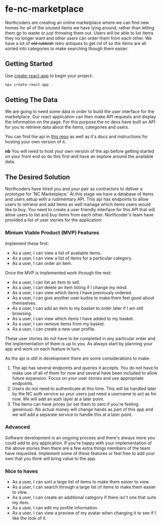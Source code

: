 # fe-nc-marketplace

Northcoders are creating an online marketplace where we can find new homes for all of the unused items we have lying around, rather than letting them go to waste or just throwing them out. Users will be able to list items they no longer want and other users can order them from each other. We have a lot of <s>old rubbish</s> retro antiques to get rid of so the items are all sorted into categories to make searching though them easier.

## Getting Started

Use [create-react-app](https://facebook.github.io/create-react-app/docs/getting-started) to begin your project:

```bash
npx create-react-app .
```

## Getting The Data

We are going to need some data in order to build the user interface for the marketplace. Our react application can then make API requests and display the information on the page. For this purpose the nc devs have built an API for you to retrieve data about the items, categories and users.

You can find the api in [this repo](https://github.com/northcoders/fe-nc-marketplace-api) as well as it's docs and instructions for hosting your own version of it.

**nb** You will need to host your own version of the api before getting started on your front end so do this first and have an explore around the available data.

## The Desired Solution

Northcoders have hired you and your pair as contractors to deliver a prototype for 'NC Marketplace.' At this stage we have a database of items and users setup with a rudimentary API. This api has endpoints to allow users to retrieve and add items as well manage which items users would like to buy. You need to create a user friendly interface for this API that will allow users to list and buy items from each other. Northcoder's team have provided a list of user stories for the application:

### Minium Viable Product (MVP) Features

Implement these first:
- As a user, I can view a list of available items.
- As a user, I can view a list of items for a particular category.
- As a user, I can order an item.

Once the MVP is implemented work through the rest:
- As a user, I can list an item to sell.
- As a user, I can delete an item listing if I change my mind.
- As a user, I can view which items I have previously ordered.
- As a user, I can give another user kudos to make them feel good about themselves.
- As a user, I can add an item to my basket to order later if I am still browsing.
- As a user, I can view which items I have added to my basket.
- As a user, I can remove items from my basket.
- As a user, I can create a new user profile.

These user stories do not have to be completed in any particular order and the implementation of them is up to you. As always start by planning your app and work on each feature in turn.

As the api is still in development there are some considerations to make:

1. The api has several endpoints and queries it accepts. You do not have to make use of all of them for now and several have been included to allow future expansion. Focus on your user stories and use appropriate endpoints.
2. Users do not need to authenticate at this time. This will be handled later by the NC auth service so your users just need a username to act as for now. We will add an auth layer at a later point.
3. The items can have prices (or set them to zero if you're feeling generous). No actual money will change hands as part of this app and we will add a separate service to handle this at a later point.

### Advanced

Software development is an ongoing process and there's always more you could add to any application. If you're happy with your implementation of the above stories then there are a few extra things members of the team have requested. Implement some of these features or feel free to add your own that you think will bring value to the app.

### Nice to haves

- As a user, I can sort a large list of items to make them easier to view.
- As a user, I can search through a large list of items to make them easier to view.
- As a user, I can create an additional category if there isn't one that suits my item.
- As a user, I can edit my profile information.
- As a user, I can view a preview of my avatar when changing it to see if I like the look of it.

